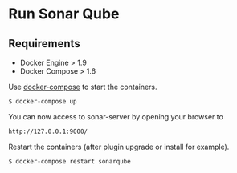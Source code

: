 # Run Sonar Qube

## Requirements
* Docker Engine > 1.9
* Docker Compose > 1.6

Use [docker-compose](https://github.com/docker/compose) to start the containers.

```bash
$ docker-compose up
```

You can now access to sonar-server by opening your browser to
```bash
http://127.0.0.1:9000/
```

Restart the containers (after plugin upgrade or install for example).

```bash
$ docker-compose restart sonarqube
```